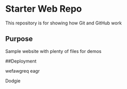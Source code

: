 # Starter Web Repo

This repository is for showing how Git and GitHub work

## Purpose

Sample website with plenty of files for demos

##Deployment


wefawgreq eagr


Dodgie